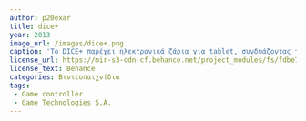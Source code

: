 ```yaml
---
author: p20exar
title: dice+
year: 2013 
image_url: /images/dice+.png
caption: 'Το DICE+ παρέχει ηλεκτρονικά ζάρια για tablet, συνδυάζοντας τη διασκέδαση των παραδοσιακών επιτραπέζιων παιχνιδιών, με τις ατελείωτες δυνατότητες που προσφέρουν τα tablet. Αλληλεπιδρά μέσω Bluetooth με παιχνίδια που παίζονται σε tablet ή άλλη έξυπνη συσκευή. Το DICE+ μετατρέπει το tablet σας σε μια ποικιλία διαδραστικών επιτραπέζιων παιχνιδιών και επιτρέπει ανταγωνιστικό ή συνεργατικό παιχνίδι, το οποίο μπορεί να απολαύσει όλοι, ανεξαρτήτως ηλικίας.'
license_url: https://mir-s3-cdn-cf.behance.net/project_modules/fs/fdbe7212996365.5634b10a62867.jpg
license_text: Behance
categories: Βιντεοπαιχνίδια
tags:
 - Game controller
 - Game Technologies S.A.
---
```

